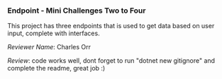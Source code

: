 ### Endpoint - Mini Challenges Two to Four
This project has three endpoints that is used to get data based on user input, complete with interfaces.

*Reviewer Name*: Charles Orr

*Review*: code works well, dont forget to run "dotnet new gitignore" and complete the readme, great job :)
